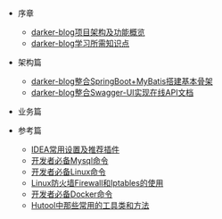 * 序章
  * [darker-blog项目架构及功能概览](foreword/darker_blog_01.md)
  * [darker-blog学习所需知识点](foreword/darker_blog_02.md)

* 架构篇
  * [darker-blog整合SpringBoot+MyBatis搭建基本骨架](architect/darker_blog_arch_01.md)
  * [darker-blog整合Swagger-UI实现在线API文档](architect/darker_blog_arch_02.md)

* 业务篇

  

* 参考篇
  * [IDEA常用设置及推荐插件](reference/idea.md)
  * [开发者必备Mysql命令](reference/mysql.md)
  * [开发者必备Linux命令](reference/linux.md)
  * [Linux防火墙Firewall和Iptables的使用](reference/linux_firewall.md)
  * [开发者必备Docker命令](reference/docker.md)
  * [Hutool中那些常用的工具类和方法 ](reference/hutool.md)

